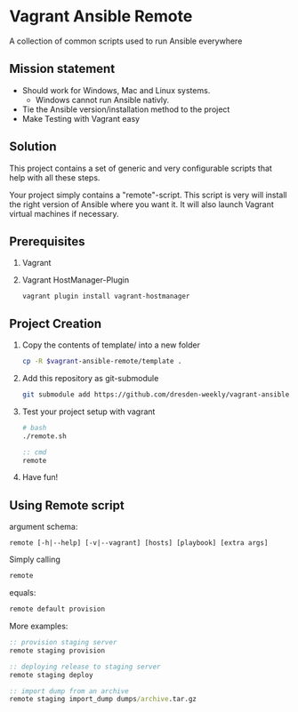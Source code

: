 # Vagrant Ansible Remote

A collection of common scripts used to run Ansible everywhere

## Mission statement

* Should work for Windows, Mac and Linux systems.
  * Windows cannot run Ansible nativly.
* Tie the Ansible version/installation method to the project
* Make Testing with Vagrant easy

## Solution

This project contains a set of generic and very configurable scripts that help with all these steps.

Your project simply contains a "remote"-script. This script is very will install the right version of Ansible where you want it. It will also launch Vagrant virtual machines if necessary.

## Prerequisites

1. Vagrant
1. Vagrant HostManager-Plugin

    ```
    vagrant plugin install vagrant-hostmanager
    ```


## Project Creation

1. Copy the contents of template/ into a new folder
    ```bash
    cp -R $vagrant-ansible-remote/template .
    ```

1. Add this repository as git-submodule
    ```bash
    git submodule add https://github.com/dresden-weekly/vagrant-ansible-remote
    ```

1. Test your project setup with vagrant
    ```bash
    # bash
    ./remote.sh
    ```
    ```cmd
    :: cmd
    remote
    ```

1. Have fun!

## Using Remote script

argument schema:
```
remote [-h|--help] [-v|--vagrant] [hosts] [playbook] [extra args]
```

Simply calling
```cmd
remote
```
equals:
```cmd
remote default provision
```

More examples:
```cmd
:: provision staging server
remote staging provision

:: deploying release to staging server
remote staging deploy

:: import dump from an archive
remote staging import_dump dumps/archive.tar.gz
```
